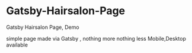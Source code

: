 # Gatsby-Hairsalon-Page
Gatsby Hairsalon Page, Demo

simple page made via Gatsby , nothing more nothing less
Mobile,Desktop available
